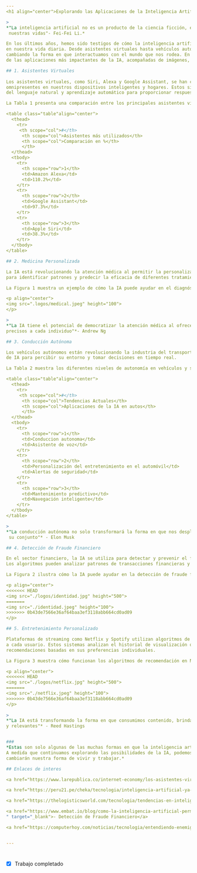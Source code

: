 ```yaml
---
<h1 align="center">Explorando las Aplicaciones de la Inteligencia Artificial en la Vida Cotidiana</h1> 

>
*"La inteligencia artificial no es un producto de la ciencia ficción, es una realidad que está transformando
 nuestras vidas"- Fei-Fei Li.*   

En los últimos años, hemos sido testigos de cómo la inteligencia artificial (IA) ha dejado una huella significativa
en nuestra vida diaria. Desde asistentes virtuales hasta vehículos autónomos, la IA está en todas partes, 
cambiando la forma en que interactuamos con el mundo que nos rodea. En este artículo, exploraremos algunas 
de las aplicaciones más impactantes de la IA, acompañadas de imágenes, citas inspiradoras y tablas informativas.

## 1. Asistentes Virtuales 
 
Los asistentes virtuales, como Siri, Alexa y Google Assistant, se han convertido en compañeros digitales
omnipresentes en nuestros dispositivos inteligentes y hogares. Estos sistemas utilizan técnicas de procesamiento 
del lenguaje natural y aprendizaje automático para proporcionar respuestas rápidas y precisas a nuestras consultas.

La Tabla 1 presenta una comparación entre los principales asistentes virtuales del mercado.

<table class="table"align="center"> 
  <thead>
    <tr>
     <th scope="col">#</th>
      <th scope="col">Asistentes más utilizados</th>
      <th scope="col">Comparación en %</th>
      </th>
  </thead>
  <tbody>
    <tr>
      <th scope="row">1</th>
      <td>Amazon Alexa</td>
      <td>110.2%</td>   
    </tr>
    <tr>
      <th scope="row">2</th>
      <td>Google Assistant</td>
      <td>97.3%</td>
    </tr>
    <tr>
      <th scope="row">3</th>
      <td>Apple Siri</td>
      <td>38.3%</td>
    </tr>
  </tbody>
</table>

## 2. Medicina Personalizada 

La IA está revolucionando la atención médica al permitir la personalización de tratamientos según las características individuales de cada paciente. Los algoritmos de IA pueden analizar grandes conjuntos de datos clínicos y genéticos
para identificar patrones y predecir la eficacia de diferentes tratamientos.

La Figura 1 muestra un ejemplo de cómo la IA puede ayudar en el diagnóstico médico.

<p align="center">
<img src=".logos/medical.jpeg" height="100">
</p> 

>
*"La IA tiene el potencial de democratizar la atención médica al ofrecer tratamientos personalizados y
precisos a cada individuo"*- Andrew Ng

## 3. Conducción Autónoma 

Los vehículos autónomos están revolucionando la industria del transporte al utilizar sensores y algoritmos
de IA para percibir su entorno y tomar decisiones en tiempo real. 

La Tabla 2 muestra los diferentes niveles de autonomía en vehículos y sus capacidades asociadas.

<table class="table"align="center"> 
  <thead>
    <tr>
     <th scope="col">#</th>
      <th scope="col">Tendencias Actuales</th>
      <th scope="col">Aplicaciones de la IA en autos</th>
      </th>
  </thead>
  <tbody>
    <tr>
      <th scope="row">1</th>
      <td>Conduccion autonoma</td>
      <td>Asistente de voz</td>   
    </tr>
    <tr>
      <th scope="row">2</th>
      <td>Personalización del entretenimiento en el automóvil</td>
      <td>Alertas de seguridad</td>
    </tr>
    <tr>
      <th scope="row">3</th>
      <td>Mantenimiento predictivo</td>
      <td>Navegación inteligente</td>
    </tr>
  </tbody>
</table>

>
*"La conducción autónoma no solo transformará la forma en que nos desplazamos, sino también la sociedad en
 su conjunto"* - Elon Musk

## 4. Detección de Fraude Financiero

En el sector financiero, la IA se utiliza para detectar y prevenir el fraude de manera más efectiva que nunca.
Los algoritmos pueden analizar patrones de transacciones financieras y comportamientos sospechosos para identificar posibles fraudes.

La Figura 2 ilustra cómo la IA puede ayudar en la detección de fraude financiero.

<p align="center">
<<<<<<< HEAD
<img src="./logos/identidad.jpg" height="500">
=======
<img src="./identidad.jpeg" height="100">
>>>>>>> 0b43de7566e36af64baa3ef3118abb664cd0ad09
</p> 

## 5. Entretenimiento Personalizado

Plataformas de streaming como Netflix y Spotify utilizan algoritmos de IA para recomendar contenido personalizado
a cada usuario. Estos sistemas analizan el historial de visualización o escucha de un usuario y ofrecen 
recomendaciones basadas en sus preferencias individuales. 

La Figura 3 muestra cómo funcionan los algoritmos de recomendación en Netflix.

<p align="center">
<<<<<<< HEAD
<img src="./logos/netflix.jpg" height="500">
=======
<img src="./netflix.jpeg" height="100">
>>>>>>> 0b43de7566e36af64baa3ef3118abb664cd0ad09
</p> 
 
>
*"La IA está transformando la forma en que consumimos contenido, brindando experiencias más personalizadas
y relevantes"* - Reed Hastings


###
*Estas son solo algunas de las muchas formas en que la inteligencia artificial está moldeando nuestro mundo.
A medida que continuamos explorando las posibilidades de la IA, podemos esperar aún más innovaciones que 
cambiarán nuestra forma de vivir y trabajar.*

## Enlaces de interes 

<a href="https://www.larepublica.co/internet-economy/los-asistentes-virtuales-que-usan-inteligencia-artificial-disponibles-en-el-mercado-3694472" target="_blank">- Asistentes Virtuales</a>

<a href="https://peru21.pe/cheka/tecnologia/inteligencia-artificial-ya-supera-a-medicos-en-el-diagnostico-de-cancer-cancer-salud-ia-diagnostico-noticia/" target="_blank">- Medicina Personalizada</a>

<a href="https://thelogisticsworld.com/tecnologia/tendencias-en-inteligencia-artificial-para-el-sector-automotriz/" target="_blank">- Conducción Autonoma</a>

<a href="https://www.embat.io/blog/como-la-inteligencia-artificial-permite-evitar-fraudes-financieros#:~:text=La%20IA%20desempe%C3%B1a%20un%20papel,tomar%20decisiones%20en%20tiempo%20real.
" target="_blank">- Detección de Fraude Financiero</a>

<a href="https://computerhoy.com/noticias/tecnologia/entendiendo-enemigo-como-funciona-sistema-recomendaciones-netflix-1084739" target="_blank">- Entretenimiento Personalizado</a>


---
```

#
- [x] Trabajo completado







